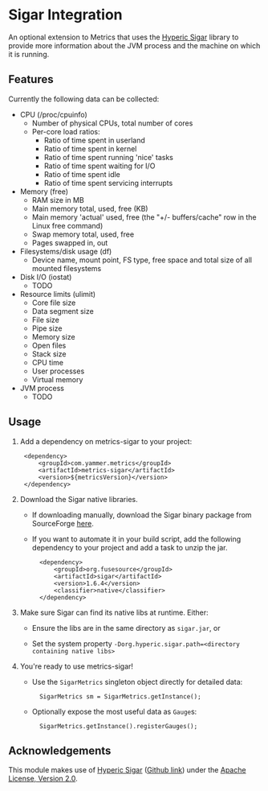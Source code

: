 # Sigar Integration #

An optional extension to Metrics that uses the [Hyperic Sigar](http://support.hyperic.com/display/SIGAR/Home) library to provide more information about the JVM process and the machine on which it is running.

## Features ##

Currently the following data can be collected:

* CPU (/proc/cpuinfo)
    * Number of physical CPUs, total number of cores
    * Per-core load ratios:
        * Ratio of time spent in userland
        * Ratio of time spent in kernel
        * Ratio of time spent running 'nice' tasks
        * Ratio of time spent waiting for I/O
        * Ratio of time spent idle
        * Ratio of time spent servicing interrupts 
* Memory (free)
    * RAM size in MB
    * Main memory total, used, free (KB)
    * Main memory 'actual' used, free (the "+/- buffers/cache" row in the Linux free command)
    * Swap memory total, used, free
    * Pages swapped in, out
* Filesystems/disk usage (df)
    * Device name, mount point, FS type, free space and total size of all mounted filesystems
* Disk I/O (iostat) 
    * TODO
* Resource limits (ulimit)
    * Core file size
    * Data segment size
    * File size
    * Pipe size
    * Memory size
    * Open files
    * Stack size
    * CPU time
    * User processes
    * Virtual memory
* JVM process
    * TODO

## Usage ##

1. Add a dependency on metrics-sigar to your project:

        <dependency>
            <groupId>com.yammer.metrics</groupId>
            <artifactId>metrics-sigar</artifactId>
            <version>${metricsVersion}</version>
        </dependency>

2. Download the Sigar native libraries. 

    * If downloading manually, download the Sigar binary package from SourceForge [here](http://sourceforge.net/projects/sigar/files/sigar/1.6/). 

    * If you want to automate it in your build script, add the following dependency to your project and add a task to unzip the jar.

            <dependency>
                <groupId>org.fusesource</groupId>
                <artifactId>sigar</artifactId>
                <version>1.6.4</version>
                <classifier>native</classifier>
            </dependency>

3. Make sure Sigar can find its native libs at runtime. Either:

    * Ensure the libs are in the same directory as `sigar.jar`, or

    * Set the system property `-Dorg.hyperic.sigar.path=<directory containing native libs>`

4. You're ready to use metrics-sigar! 

    * Use the `SigarMetrics` singleton object directly for detailed data:

            SigarMetrics sm = SigarMetrics.getInstance();

    * Optionally expose the most useful data as `Gauge`s:

            SigarMetrics.getInstance().registerGauges();

## Acknowledgements ##

This module makes use of [Hyperic Sigar](http://support.hyperic.com/display/SIGAR/Home) ([Github link](https://github.com/hyperic/sigar)) under the [Apache License, Version 2.0](http://www.apache.org/licenses/LICENSE-2.0).

